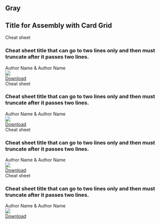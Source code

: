 ## Gray
<div class="component rhd-c-card-grid pf-c-content gray">
  <div class="pf-l-flex">
    <h2 class="pf-c-title">Title for Assembly with Card Grid</h2>
  </div>
  <div class="pf-l-flex rhd-c-card-grid__wrapper">
    <!-- ======== CARD COMPONENTS START HERE ========= -->
    <div class="pf-c-card rhd-c-card">
      <div class="rhd-c-card__tag">
        <i class="far fa-file-code"></i>
        Cheat sheet
      </div>
      <div class="rhd-c-card-content">
        <h3 class="rhd-c-card__title rhd-m-card-title__no-image">
          Cheat sheet title that can go to two lines only and then must truncate after it passes two lines.
        </h3>
        <div class="rhd-c-card__footer">
          <div class="rhd-c-card__footer--author">
            Author Name & Author Name
          </div>
        </div>
        <img src="https://developers.redhat.com/sites/default/files/styles/card_small/public/kubernetes-cheat-sheet-cover.png?itok=io1KFs4d" class="rhd-c-card__image-body"/>
        <div class="rhd-c-card__footer">
          <div class="rhd-c-card__footer--cta">
            <a href="#" class="rhd-m-link">Download <i class="fas fa-arrow-right"></i></a>
          </div>
        </div>
      </div>
    </div>
    <div class="pf-c-card rhd-c-card">
      <div class="rhd-c-card__tag">
        <i class="far fa-file-code"></i>
        Cheat sheet
      </div>
      <div class="rhd-c-card-content">
        <h3 class="rhd-c-card__title rhd-m-card-title__no-image">
          Cheat sheet title that can go to two lines only and then must truncate after it passes two lines.
        </h3>
        <div class="rhd-c-card__footer">
          <div class="rhd-c-card__footer--author">
            Author Name & Author Name
          </div>
        </div>
        <img src="https://developers.redhat.com/sites/default/files/styles/card_small/public/kubernetes-cheat-sheet-cover.png?itok=io1KFs4d" class="rhd-c-card__image-body"/>
        <div class="rhd-c-card__footer">
          <div class="rhd-c-card__footer--cta">
            <a href="#" class="rhd-m-link">Download <i class="fas fa-arrow-right"></i></a>
          </div>
        </div>
      </div>
    </div>
    <div class="pf-c-card rhd-c-card">
      <div class="rhd-c-card__tag">
        <i class="far fa-file-code"></i>
        Cheat sheet
      </div>
      <div class="rhd-c-card-content">
        <h3 class="rhd-c-card__title rhd-m-card-title__no-image">
          Cheat sheet title that can go to two lines only and then must truncate after it passes two lines.
        </h3>
        <div class="rhd-c-card__footer">
          <div class="rhd-c-card__footer--author">
            Author Name & Author Name
          </div>
        </div>
        <img src="https://developers.redhat.com/sites/default/files/styles/card_small/public/kubernetes-cheat-sheet-cover.png?itok=io1KFs4d" class="rhd-c-card__image-body"/>
        <div class="rhd-c-card__footer">
          <div class="rhd-c-card__footer--cta">
            <a href="#" class="rhd-m-link">Download <i class="fas fa-arrow-right"></i></a>
          </div>
        </div>
      </div>
    </div>
    <div class="pf-c-card rhd-c-card">
      <div class="rhd-c-card__tag">
        <i class="far fa-file-code"></i>
        Cheat sheet
      </div>
      <div class="rhd-c-card-content">
        <h3 class="rhd-c-card__title rhd-m-card-title__no-image">
          Cheat sheet title that can go to two lines only and then must truncate after it passes two lines.
        </h3>
        <div class="rhd-c-card__footer">
          <div class="rhd-c-card__footer--author">
            Author Name & Author Name
          </div>
        </div>
        <img src="https://developers.redhat.com/sites/default/files/styles/card_small/public/kubernetes-cheat-sheet-cover.png?itok=io1KFs4d" class="rhd-c-card__image-body"/>
        <div class="rhd-c-card__footer">
          <div class="rhd-c-card__footer--cta">
            <a href="#" class="rhd-m-link">Download <i class="fas fa-arrow-right"></i></a>
          </div>
        </div>
      </div>
    </div>
    <!-- ======== END OF CARD COMPONENTS ========= -->
  </div>
</div>
